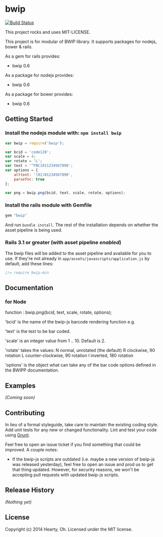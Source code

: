 # bwip
 [![Build Status](https://secure.travis-ci.org/heartyoh/bwip.png?branch=master)](http://travis-ci.org/heartyoh/bwip)

This project rocks and uses MIT-LICENSE.

This project is for modular of BWIP library.
It supports packages for nodejs, bower & rails.

As a gem for rails provides:

  * bwip 0.6

As a package for nodejs provides:

  * bwip 0.6

As a package for bower provides:

  * bwip 0.6

## Getting Started
### Install the nodejs module with: `npm install bwip`

```javascript
var bwip = require('bwip');

var bcid = 'code128';
var scale = 4;
var rotate = 'L';
var text = '^FNC1011234567890';
var options = {
	alttext: '(01)01234567890',
	parsefnc: true
};

var png = bwip.png(bcid, text, scale, rotate, options);
```

### Install the rails module with Gemfile

```ruby
gem "bwip"
```

And run `bundle install`. The rest of the installation depends on
whether the asset pipeline is being used.

### Rails 3.1 or greater (with asset pipeline *enabled*)

The bwip files will be added to the asset pipeline and available for you to use. If they're not already in `app/assets/javascripts/application.js` by default, add these lines:

```js
//= require bwip-min
```

## Documentation
### for Node
 function : bwip.png(bcid, text, scale, rotate, options);

 'bcid' is the name of the bwip-js barcode rendering function e.g.

 'text' is the text to be bar coded.

 'scale' is an integer value from 1 .. 10.  Default is 2.

 'rotate' takes the values: 
		N	normal, unrotated (the default)
		R	clockwise, 90 rotation
		L	counter-clockwise, 90 rotation
		I	inverted, 180 rotation

 'options' is the object what can take any of the bar code options defined in the BWIPP documentation.

## Examples
_(Coming soon)_

## Contributing
In lieu of a formal styleguide, take care to maintain the existing coding style. Add unit tests for any new or changed functionality. Lint and test your code using [Grunt](http://gruntjs.com/).

Feel free to open an issue ticket if you find something that could be improved. A couple notes:

* If the bwip-js scripts are outdated (i.e. maybe a new version of bwip-js was released yesterday), feel free to open an issue and prod us to get that thing updated. However, for security reasons, we won't be accepting pull requests with updated bwip-js scripts.

## Release History
_(Nothing yet)_

## License
Copyright (c) 2014 Hearty, Oh. Licensed under the MIT license.
